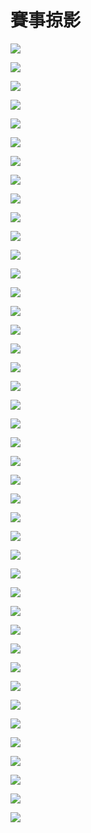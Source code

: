 # 賽事掠影

![](./images/banner1.jpg)

![](./images/725A7145.JPG)

![](./images/IMG_0054.JPG)

![](./images/IMG_0139.JPG)

![](./images/725A7141.JPG)

![](./images/725A7172.JPG)

![](./images/725A7200.JPG)

![](./images/IMG_0008.JPG)

![](./images/IMG_0020.JPG)

![](./images/IMG_0002.JPG)

![](./images/IMG_0016.JPG)

![](./images/725A7201.JPG)

![](./images/IMG_0026.JPG)

![](./images/IMG_0120.JPG)

![](./images/IMG_0199.JPG)

![](./images/IMG_0175.JPG)

![](./images/IMG_0145.JPG)

![](./images/IMG_0192.JPG)

![](./images/IMG_0171.JPG)

![](./images/725A7188.JPG)

![](./images/IMG_20210327_102758.jpg)

![](./images/IMG_0170.JPG)

![](./images/IMG_0112.JPG)

![](./images/725A7155.JPG)

![](./images/725A7178.JPG)

![](./images/IMG_0157.JPG)

![](./images/IMG_0107.JPG)

![](./images/IMG_0097.JPG)

![](./images/725A7246.JPG)

![](./images/IMG_0079.JPG)

![](./images/725A7206.JPG)

![](./images/725A7244.JPG)

![](./images/725A7228.JPG)

![](./images/725A7220.JPG)

![](./images/725A7222.JPG)

![](./images/725A7185.JPG)

![](./images/IMG_20210327_091244.jpg)

![](./images/IMG_20210327_091313.jpg)

![](./images/IMG_20210327_091506.jpg)

![](./images/725A7279.JPG)

![](./images/IMG_0219.JPG)

![](./images/725A7294.JPG)
